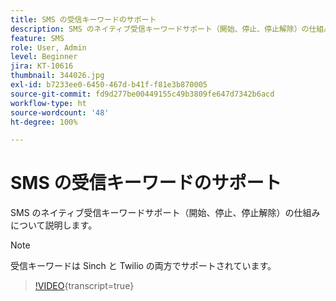 ```yaml
---
title: SMS の受信キーワードのサポート
description: SMS のネイティブ受信キーワードサポート（開始、停止、停止解除）の仕組みについて説明します。
feature: SMS
role: User, Admin
level: Beginner
jira: KT-10616
thumbnail: 344026.jpg
exl-id: b7233ee0-6450-467d-b41f-f81e3b870005
source-git-commit: fd9d277be00449155c49b3809fe647d7342b6acd
workflow-type: ht
source-wordcount: '48'
ht-degree: 100%

---
```


# SMS の受信キーワードのサポート

SMS のネイティブ受信キーワードサポート（開始、停止、停止解除）の仕組みについて説明します。

>[!NOTE]
>
>受信キーワードは Sinch と Twilio の両方でサポートされています。

>[!VIDEO](https://video.tv.adobe.com/v/344026?quality=12&learn=on){transcript=true}
